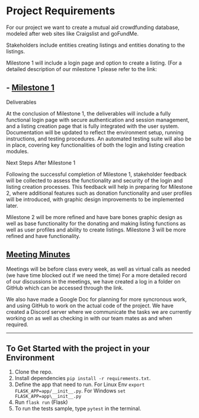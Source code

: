 # Project Requirements

For our project we want to create a mutual aid crowdfunding database, modeled after web sites like Craigslist and goFundMe.

Stakeholders include entities creating listings and entities donating to the listings.

Milestone 1 will include a login page and option to create a listing. (For a detailed description of our milestone 1 please refer to the link:

## - [Milestone 1](milestones/Milestone1.md)

Deliverables

At the conclusion of Milestone 1, the deliverables will include a fully functional login page with secure authentication and session management, and a listing creation page that is fully integrated with the user system. Documentation will be updated to reflect the environment setup, running instructions, and testing procedures. An automated testing suite will also be in place, covering key functionalities of both the login and listing creation modules.

Next Steps After Milestone 1

Following the successful completion of Milestone 1, stakeholder feedback will be collected to assess the functionality and security of the login and listing creation processes. This feedback will help in preparing for Milestone 2, where additional features such as donation functionality and user profiles will be introduced, with graphic design improvements to be implemented later.

Milestone 2 will be more refined and have bare bones graphic design as well as base functionality for the donating and making listing functions as well as user profiles and ability to create listings.
Milestone 3 will be more refined and have functionality.

## [Meeting Minutes](Weekly_Meetings.md)

Meetings will be before class every week, as well as virtual calls as needed (we have time blocked out if we need the time)
For a more detailed record of our discussions in the meetings, we have created a log in a folder on GitHub which can be accessed through the link. 

We also have made a Google Doc for planning for more syncronous work, and using GitHub to work on the actual code of the project. We have created a Discord server where we communicate the tasks we are currently working on as well as checking in with our team mates as and when required.

---

## To Get Started with the project in your Environment

1. Clone the repo.
2. Install dependencies ```pip install -r requirements.txt```.
3. Define the app that need to run. For Linux Env ```export FLASK_APP=app/__init__.py```. For Windows ```set FLASK_APP=app\__init__.py```
4. Run ```flask run``` (Flask)
5. To run the tests sample, type ```pytest``` in the terminal.
